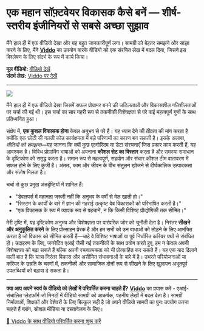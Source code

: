 # एक महान सॉफ़्टवेयर विकासक कैसे बनें — शीर्ष-स्तरीय इंजीनियरों से सबसे अच्छा सुझाव

मैंने हाल ही में एक वीडियो देखा और यह बहुत जानकारीपूर्ण लगा। सामग्री को बेहतर समझने और साझा करने के लिए, मैंने **[Viddo](https://viddo.pro/)** का उपयोग करके वीडियो को एक संरचित लेख में बदल दिया, जिसने इस विश्लेषण के लिए संदर्भ के रूप में कार्य किया।

**मूल वीडियो:** [वीडियो देखें](https://www.youtube.com/watch?v=suATPK45sjk)  
**संदर्भ लेख:** [Viddo पर देखें](https://viddo.pro/zh/video-result/5e13f14e-8bc1-4131-81f1-2a5c9b9957cc)

---


![](https://www.youtube.com/embed/suATPK45sjk)


मैंने हाल ही में एक वीडियो देखा जिसमें सफल प्रोग्रामर बनने की जटिलताओं और विकासशील गतिशीलताओं पर चर्चा की गई थी। इस चर्चा का सार गहरी रूप से तकनीकी विशेषज्ञता से परे कई महत्वपूर्ण गुणों के साथ प्रतिध्वनित हुआ।

संक्षेप में, **एक कुशल विकासक होना** केवल अनुभव से परे है। यह ध्यान देने की तीव्रता की मांग करता है क्योंकि एक छोटी सी गलती कोड कार्यक्षमता में बड़े परिणामों का कारण बन सकती है। इसके अलावा, *नीतियों को समझना*—यह जानना कि क्यों कुछ एल्गोरिदम या डेटा संरचनाएँ जिस प्रकार काम करती हैं, यह आवश्यक है। विविध प्रोग्रामिंग भाषाओं को अपनाना **कौशल सेट का विस्तार** करता है और समस्या समाधान के दृष्टिकोण को समृद्ध करता है। समान रूप से महत्वपूर्ण, सहयोग और संचार कौशल टीम वातावरण में सफल होने के लिए कुंजी है। अंततः, काम और जीवन के बीच संतुलन खोजने से दीर्घकालिक उत्पादकता और संतोष मिलता है।

चर्चा से कुछ प्रमुख अंतर्दृष्टियों में शामिल हैं:
- "डेवलपर्स में महानता जरूरी नहीं कि अनुभव के वर्षों से मेल खाती हो।"
- "सिस्टम के कार्यों के बारे में ज्ञान की गहराई उत्कृष्ट वेब विकासकों को परिभाषित करती है।"
- "एक विकासक के रूप में व्यापक रूप से पहचानें, न कि किसी विशिष्ट प्रौद्योगिकी तक सीमित।"

मेरी दृष्टि में, यह दृष्टिकोण अनुभव और विशेषज्ञता पर पारंपरिक जोर को चुनौती देता है। निरंतर **सीखने और अनुकूलित करने** के लिए प्रोत्साहन प्रेरक है और हम सभी को उन बाधाओं को तोड़ने के लिए आमंत्रित करता है जो विकास को सीमित करती हैं—चाहे वे विशिष्ट भाषाओं या पूर्व निर्धारित करियर पथों से संबंधित हों। उदाहरण के लिए, जनरेटिव एआई जैसी नई तकनीकों के साथ प्रयोग करते हुए, हम न केवल अपनी विशेषज्ञता को बढ़ा सकते हैं बल्कि अपनी रचनात्मकता को भी प्रोत्साहित कर सकते हैं। यह एक याद दिलाने वाली बात है कि यात्रा निरंतर विकास और असीमित संभावनाओं के बारे में है। उभरते परियोजनाओं या करियर के उन्नति के चरणों में, तकनीकी और सामाजिक दोनों रूप से सीखने के लिए खुलापन अभूतपूर्व उपलब्धियों को बढ़ावा दे सकता है।

---

**क्या आप अपने स्वयं के वीडियो को लेखों में परिवर्तित करना चाहते हैं?** **[Viddo](https://viddo.pro/)** का प्रयास करें - एआई-संचालित प्लेटफ़ॉर्म जो मिनटों में वीडियो सामग्री को आकर्षक, पठनीय लेखों में बदल देता है। सामग्री निर्माताओं, शिक्षकों और पेशेवरों के लिए बिल्कुल सही है जो अपने वीडियो सामग्री का पुनः उपयोग करना चाहते हैं ब्लॉग, सोशल मीडिया या दस्तावेज़न के लिए।

[🚀 Viddo के साथ वीडियो परिवर्तित करना शुरू करें](https://viddo.pro/)
